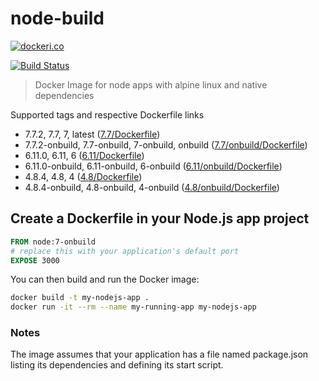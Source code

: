 # node-build

[![dockeri.co](http://dockeri.co/image/lgatica/node-build)](https://hub.docker.com/r/lgatica/node-build/)

[![Build Status](https://travis-ci.org/lgaticaq/node-build.svg?branch=master)](https://travis-ci.org/lgaticaq/node-build)

> Docker Image for node apps with alpine linux and native dependencies

Supported tags and respective Dockerfile links

- 7.7.2, 7.7, 7, latest ([7.7/Dockerfile](https://github.com/lgaticaq/node-build/blob/master/7.7.2/Dockerfile))
- 7.7.2-onbuild, 7.7-onbuild, 7-onbuild, onbuild ([7.7/onbuild/Dockerfile](https://github.com/lgaticaq/node-build/blob/master/7.7.2/onbuild/Dockerfile))
- 6.11.0, 6.11, 6 ([6.11/Dockerfile](https://github.com/lgaticaq/node-build/blob/master/6.11.0/Dockerfile))
- 6.11.0-onbuild, 6.11-onbuild, 6-onbuild ([6.11/onbuild/Dockerfile](https://github.com/lgaticaq/node-build/blob/master/6.11.0/onbuild/Dockerfile))
- 4.8.4, 4.8, 4 ([4.8/Dockerfile](https://github.com/lgaticaq/node-build/blob/master/4.8.4/Dockerfile))
- 4.8.4-onbuild, 4.8-onbuild, 4-onbuild ([4.8/onbuild/Dockerfile](https://github.com/lgaticaq/node-build/blob/master/4.8.4/onbuild/Dockerfile))

## Create a Dockerfile in your Node.js app project
```dockerfile
FROM node:7-onbuild
# replace this with your application's default port
EXPOSE 3000
```

You can then build and run the Docker image:

```bash
docker build -t my-nodejs-app .
docker run -it --rm --name my-running-app my-nodejs-app
```

### Notes
The image assumes that your application has a file named package.json listing its dependencies and defining its start script.
